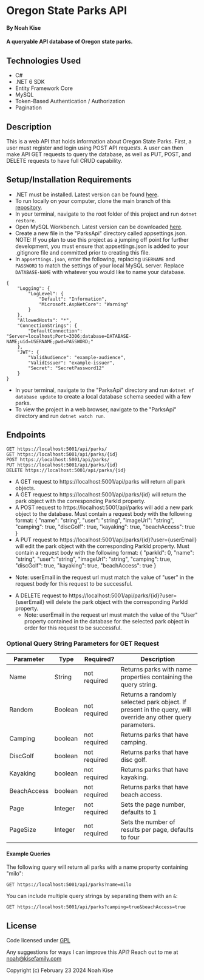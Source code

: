# Oregon State Parks API

#### By Noah Kise

#### A queryable API database of Oregon state parks.

## Technologies Used

* C#
* .NET 6 SDK
* Entity Framework Core
* MySQL
* Token-Based Authentication / Authorization
* Pagination

## Description

This is a web API that holds information about Oregon State Parks. First, a user must register and login using POST API requests. A user can then make API GET requests to query the database, as well as PUT, POST, and DELETE requests to have full CRUD capability.

## Setup/Installation Requirements

* .NET must be installed. Latest version can be found [here](https://dotnet.microsoft.com/en-us/).
* To run locally on your computer, clone the main branch of this [repository](https://github.com/NoahKise/parks-api).
* In your terminal, navigate to the root folder of this project and run `dotnet restore`.
* Open MySQL Workbench. Latest version can be downloaded [here](https://dev.mysql.com/downloads/workbench/).
* Create a new file in the "ParksApi" directory called appsettings.json. NOTE: If you plan to use this project as a jumping off point for further development, you must ensure that appsettings.json is added to your .gitignore file and committed prior to creating this file.
* In `appsettings.json`, enter the following, replacing `USERNAME` and `PASSWORD` to match the settings of your local MySQL server. Replace `DATABASE-NAME` with whatever you would like to name your database.
  
```
{
    "Logging": {
        "LogLevel": {
            "Default": "Information",
            "Microsoft.AspNetCore": "Warning"
        }
    },
    "AllowedHosts": "*",
    "ConnectionStrings": {
        "DefaultConnection": "Server=localhost;Port=3306;database=DATABASE-NAME;uid=USERNAME;pwd=PASSWORD;"
    },
    "JWT": {
        "ValidAudience": "example-audience",
        "ValidIssuer": "example-issuer",
        "Secret": "SecretPassword12"
    }
}
```
* In your terminal, navigate to the "ParksApi" directory and run `dotnet ef database update` to create a local database schema seeded with a few parks.
* To view the project in a web browser, navigate to the "ParksApi" directory and run `dotnet watch run`.

## Endpoints

```
GET https://localhost:5001/api/parks/
GET https://localhost:5001/api/parks/{id}
POST https://localhost:5001/api/parks/
PUT https://localhost:5001/api/parks/{id}
DELETE https://localhost:5001/api/parks/{id}
```

 -   A GET request to https://localhost:5001/api/parks will return all park objects.
 -   A GET request to https://localhost:5001/api/parks/{id} will return the park object with the corresponding ParkId property.
 -   A POST request to https://localhost:5001/api/parks will add a new park object to the database. Must contain a request body with the following format:
    {
    "name": "string",
    "user": "string",
    "imageUrl": "string",
    "camping": true,
    "discGolf": true,
    "kayaking": true,
    "beachAccess": true
  }
 -   A PUT request to https://localhost:5001/api/parks/{id}?user={userEmail} will edit the park object with the corresponding ParkId property. Must contain a request body with the following format:
    {
    "parkId": 0,
    "name": "string",
    "user": "string",
    "imageUrl": "string",
    "camping": true,
    "discGolf": true,
    "kayaking": true,
    "beachAccess": true
  }
  * Note: userEmail in the request url must match the value of "user" in the request body for this request to be successful.
 -   A DELETE request to https://localhost:5001/api/parks/{id}?user={userEmail} will delete the park object with the corresponding ParkId property.
      * Note: userEmail in the request url must match the value of the "User" property contained in the database for the selected park object in order for this request to be successful.

### Optional Query String Parameters for GET Request
| Parameter   | Type        |  Required?    | Description |
| ----------- | ----------- | -----------  | ----------- |
| Name     | String      | not required | Returns parks with name properties containing the query string. |
| Random        | Boolean      | not required | Returns a randomly selected park object. If present in the query, will override any other query parameters. |
| Camping  | boolean      | not required | Returns parks that have camping. |
| DiscGolf  | boolean      | not required | Returns parks that have disc golf. |
| Kayaking  | boolean      | not required | Returns parks that have kayaking. |
| BeachAccess  | boolean      | not required | Returns parks that have beach access. |
| Page  | Integer      | not required | Sets the page number, defaults to 1 |
| PageSize | Integer | not required | Sets the number of results per page, defaults to four |

#### Example Queries

The following query will return all parks with a name property containing "milo":

```
GET https://localhost:5001/api/parks?name=milo
```
You can include multiple query strings by separating them with an `&`:

```
GET https://localhost:5001/api/parks?camping=true&beachAccess=true
```
## License

Code licensed under [GPL](LICENSE.txt)

Any suggestions for ways I can improve this API? Reach out to me at noah@kisefamily.com

Copyright (c) February 23 2024 Noah Kise